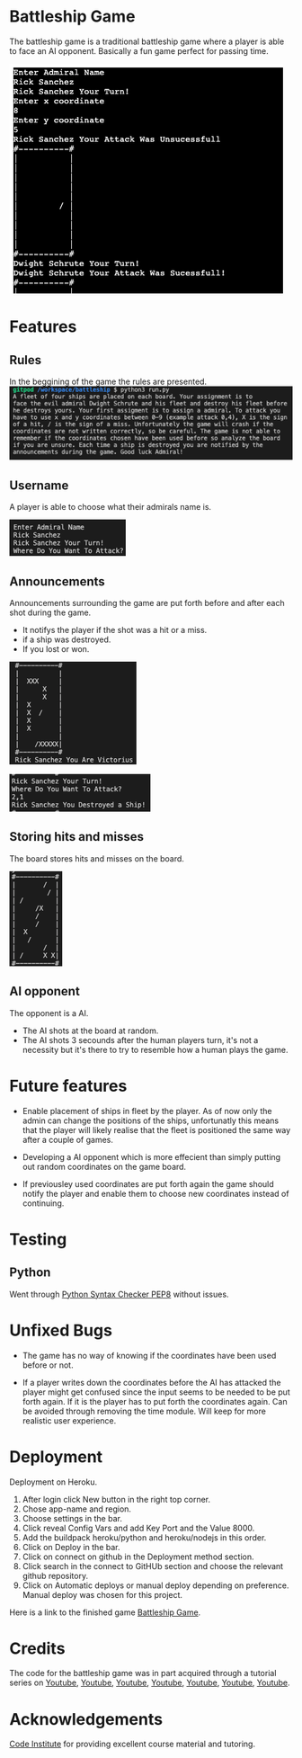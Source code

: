 # Battleship Game
The battleship game is a traditional battleship game where a player is able to face an AI opponent. Basically a fun game perfect for passing time.

![](assets/images/battleship.jpg)

# Features

## Rules 

In the beggining of the game the rules are presented.
![](assets/images/rules.jpg)

## Username

A player is able to choose what their admirals name is.

![](assets/images/username.jpg)

## Announcements 

Announcements surrounding the game are put forth before and after each shot during the game. 

* It notifys the player if the shot was a hit or a miss.
* if a ship was destroyed. 
* If you lost or won. 

![](assets/images/victorious.jpg)

![](assets/images/destroyed.jpg)

## Storing hits and misses

The board stores hits and misses on the board. 

![](assets/images/game-board.jpg)

## AI opponent

The opponent is a AI. 
* The AI shots at the board at random. 
* The AI shots 3 secounds after the human players turn, it's not a necessity but it's there to try to resemble how a human plays the game.

# Future features

* Enable placement of ships in fleet by the player. As of now only the admin can change the positions of the ships, unfortunatly this means that the player will likely realise that the fleet is positioned the same way after a couple of games.

* Developing a AI opponent which is more effecient than simply putting out random coordinates on the game board.

* If previousley used coordinates are put forth again the game should notify the player and enable them to choose new coordinates instead of continuing.

# Testing

## Python

Went through [Python Syntax Checker PEP8](https://www.pythonchecker.com/) without issues.


# Unfixed Bugs

* The game has no way of knowing if the coordinates have been used before or not.

* If a player writes down the coordinates before the AI has attacked the player might get confused since the input seems to be needed to be put forth again. If it is the player has to put forth the coordinates again. Can be avoided through removing the time module. Will keep for more realistic user experience.


# Deployment
Deployment on Heroku.
1. After login click New button in the right top corner.
2. Chose app-name and region.
3. Choose settings in the bar.
4. Click reveal Config Vars and add Key Port and the Value 8000.
5. Add the buildpack heroku/python and heroku/nodejs in this order.
6. Click on Deploy in the bar.
7. Click on connect on github in the Deployment method section.
8. Click search in the connect to GitHUb section and choose the relevant github repository.
9. Click on Automatic deploys or manual deploy depending on preference. Manual deploy was chosen for this      project.

 Here is a link to the finished game [Battleship Game](https://battleship-s.herokuapp.com/).

# Credits

The code for the battleship game was in part acquired through a tutorial series on [Youtube](https://www.youtube.com/watch?v=Gi0Fdyhk1_0&t=9s), [Youtube](https://www.youtube.com/watch?v=tCHHAdzVGaI), [Youtube](https://www.youtube.com/watch?v=j4YyoYOCnK8&t=10s), [Youtube](https://www.youtube.com/watch?v=OftI6gq038U), [Youtube](https://www.youtube.com/watch?v=ZEEhMEEc8Ns), [Youtube](https://www.youtube.com/watch?v=089ZSEILbBM), [Youtube](https://www.youtube.com/watch?v=Pcy5X1GdbyQ).

# Acknowledgements 

[Code Institute](https://codeinstitute.net) for providing excellent course material and tutoring.
